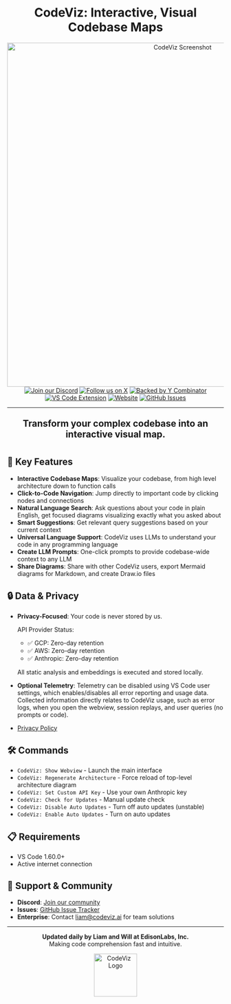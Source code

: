 <div align="center">
  <div align="center">
  <h1>CodeViz: Interactive, Visual Codebase Maps</h1>
  <img src="https://firebasestorage.googleapis.com/v0/b/codeviz-c3275.appspot.com/o/codeviz_readme.png?alt=media&token=1055aa8d-57da-4d3f-848b-10cc8a419283" alt="CodeViz Screenshot" width="800">
  </div>
  <a href="https://discord.gg/jngcr3tPVY"><img src="https://img.shields.io/discord/1237482182230937651?style=for-the-badge&color=7289da&label=Discord&logo=discord&logoColor=ffffff" alt="Join our Discord"></a>
  <a href="https://twitter.com/codeviz_ai"><img src="https://img.shields.io/badge/Follow-@codeviz__ai-black?style=for-the-badge&logo=x&logoColor=white" alt="Follow us on X"></a>
  <a href="https://www.ycombinator.com/companies/codeviz"><img src="https://img.shields.io/badge/Backed_by-Y_Combinator-orange?style=for-the-badge" alt="Backed by Y Combinator"></a>
  <br/>
  <a href="https://marketplace.visualstudio.com/items?itemName=CodeViz.codeviz"><img src="https://img.shields.io/visual-studio-marketplace/v/CodeViz.codeviz?style=for-the-badge&label=VS%20Code&logo=visualstudiocode&logoColor=white&color=0066b8" alt="VS Code Extension"></a>
  <a href="https://codeviz.ai"><img src="https://img.shields.io/badge/Website-codeviz.ai-blue?style=for-the-badge&color=FF6B6B" alt="Website"></a>
  <a href="https://github.com/EdisonLabs-Inc/CodeViz-Public/issues"><img src="https://img.shields.io/github/issues/EdisonLabs-Inc/CodeViz-Public?style=for-the-badge&logo=github&color=4CAF50" alt="GitHub Issues"></a>
  <hr>
</div>

<div align="center" style="font-weight: bold; font-size: 1.5em; padding: 10px;">
Transform your complex codebase into an interactive visual map.
</div>

## 🚀 Key Features

- **Interactive Codebase Maps**: Visualize your codebase, from high level architecture down to function calls
- **Click-to-Code Navigation**: Jump directly to important code by clicking nodes and connections
- **Natural Language Search**: Ask questions about your code in plain English, get focused diagrams visualizing exactly what you asked about
- **Smart Suggestions**: Get relevant query suggestions based on your current context
- **Universal Language Support**: CodeViz uses LLMs to understand your code in any programming language
- **Create LLM Prompts**: One-click prompts to provide codebase-wide context to any LLM
- **Share Diagrams**: Share with other CodeViz users, export Mermaid diagrams for Markdown, and create Draw.io files

## 🔒 Data & Privacy
- **Privacy-Focused**: Your code is never stored by us.

  API Provider Status:
  - ✅ GCP: Zero-day retention
  - ✅ AWS: Zero-day retention 
  - ✅ Anthropic: Zero-day retention

  All static analysis and embeddings is executed and stored locally.

- **Optional Telemetry**: Telemetry can be disabled using VS Code user settings, which enables/disables all error reporting and usage data. Collected information directly relates to CodeViz usage, such as error logs, when you open the webview, session replays, and user queries (no prompts or code).
- [Privacy Policy](https://www.iubenda.com/privacy-policy/87134644)

## 🛠️ Commands

- `CodeViz: Show Webview` - Launch the main interface
- `CodeViz: Regenerate Architecture` - Force reload of top-level architecture diagram
- `CodeViz: Set Custom API Key` - Use your own Anthropic key
- `CodeViz: Check for Updates` - Manual update check
- `CodeViz: Disable Auto Updates` - Turn off auto updates (unstable)
- `CodeViz: Enable Auto Updates` - Turn on auto updates

## 📋 Requirements

- VS Code 1.60.0+
- Active internet connection

## 🤝 Support & Community

- **Discord**: [Join our community](https://discord.gg/jngcr3tPVY)
- **Issues**: [GitHub Issue Tracker](https://github.com/EdisonLabs-Inc/CodeViz-Public/issues)
- **Enterprise**: Contact liam@codeviz.ai for team solutions

---
<div align="center">
  <p>
  <b>Updated daily by Liam and Will at EdisonLabs, Inc.</b><br>
  Making code comprehension fast and intuitive.
  </p>
  <img src="https://firebasestorage.googleapis.com/v0/b/codeviz-c3275.appspot.com/o/codeviz_logo.png?alt=media&token=45b0753d-ecae-4fe2-9677-1df384fa2e12" alt="CodeViz Logo" width="100" >
</div>
